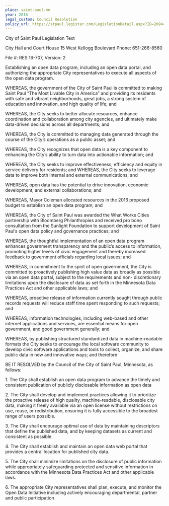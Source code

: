 ```yaml
---
place: saint-paul-mn
year: 2016
legal_custom: Council Resolution
policy_url: https://stpaul.legistar.com/LegislationDetail.aspx?ID=2694471=B20D0CAD-629F-432E-8396-250E17D0A04B=1
---
```


<p>City of Saint Paul Legislation Text                  </p>
<p>City Hall and Court House 15 West Kellogg Boulevard Phone: 651-266-8560         </p>
<p>File #: RES 16-707, Version: 2</p>
<p>Establishing an open data program, including an open data portal, and authorizing the appropriate City representatives to execute all aspects of the open data program.</p>
<p>WHEREAS, the government of the City of Saint Paul is committed to making Saint Paul “The Most Livable City in America” and providing its residents with safe and vibrant neighborhoods, great jobs, a strong system of education and innovation, and high quality of life; and</p>
<p>WHEREAS, the City seeks to better allocate resources, enhance coordination and collaboration among city agencies, and ultimately make data-driven decisions across all departments; and</p>
<p>WHEREAS, the City is committed to managing data generated through the course of the City’s operations as a public asset; and</p>
<p>WHEREAS, the City recognizes that open data is a key component to enhancing the City’s ability to turn data into actionable information; and</p>
<p>WHEREAS, the City seeks to improve effectiveness, efficiency and equity in service delivery for residents; and WHEREAS, the City seeks to leverage data to improve both internal and external communications; and</p>
<p>WHEREAS, open data has the potential to drive innovation, economic development, and external collaborations; and</p>
<p>WHEREAS, Mayor Coleman allocated resources in the 2016 proposed budget to establish an open data program; and</p>
<p>WHEREAS, the City of Saint Paul was awarded the What Works Cities partnership with Bloomberg Philanthropies and received pro bono consultation from the Sunlight Foundation to support development of Saint Paul’s open data policy and governance practices; and</p>
<p>WHEREAS, the thoughtful implementation of an open data program enhances government transparency and the public’s access to information, promoting higher levels of civic engagement and thereby increased feedback to government officials regarding local issues; and</p>
<p>WHEREAS, in commitment to the spirit of open government, the City is committed to proactively publishing high value data as broadly as possible via an open data portal, subject to the requirements and non- discretionary limitations upon the disclosure of data as set forth in the Minnesota Data Practices Act and other applicable laws; and</p>
<p>WHEREAS, proactive release of information currently sought through public records requests will reduce staff time spent responding to such requests; and</p>
<p>WHEREAS, information technologies, including web-based and other internet applications and services, are essential means for open government, and good government generally; and  </p>
<p>WHEREAS, by publishing structured standardized data in machine-readable formats the City seeks to encourage the local software community to develop civic software applications and tools to collect, organize, and share public data in new and innovative ways; and therefore</p>
<p>BE IT RESOLVED by the Council of the City of Saint Paul, Minnesota, as follows:</p>
<p>1. The City shall establish an open data program to advance the timely and consistent publication of publicly disclosable information as open data</p>
<p>2. The City shall develop and implement practices allowing it to prioritize the proactive release of high quality, machine-readable, disclosable city data, making it freely available via an open license without restrictions on use, reuse, or redistribution, ensuring it is fully accessible to the broadest range of users possible.</p>
<p>3. The City shall encourage optimal use of data by maintaining descriptors that define the published data, and by keeping datasets as current and consistent as possible. </p>
<p>4. The City shall establish and maintain an open data web portal that provides a central location for published city data.</p>
<p>5. The City shall minimize limitations on the disclosure of public information while appropriately safeguarding protected and sensitive information in accordance with the Minnesota Data Practices Act and other applicable laws.        </p>
<p>6. The appropriate City representatives shall plan, execute, and monitor the Open Data Initiative including actively encouraging departmental, partner and public participation</p>
